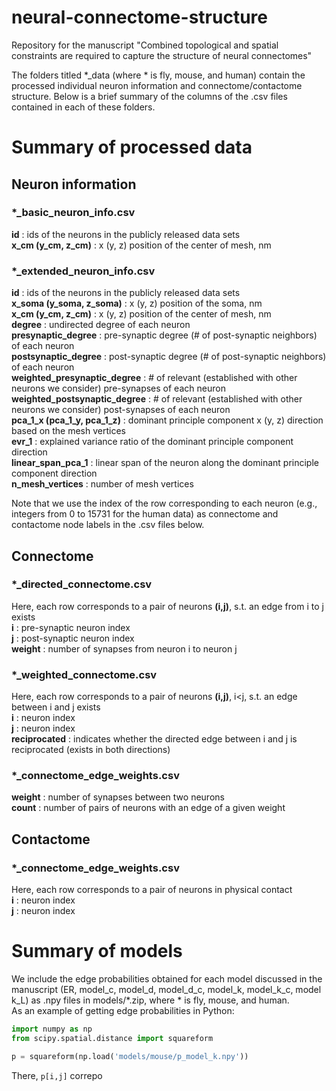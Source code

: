 # neural-connectome-structure
Repository for the manuscript "Combined topological and spatial constraints are required to capture the structure of neural connectomes"

The folders titled *_data (where * is fly, mouse, and human) contain the processed individual neuron information and connectome/contactome structure.
Below is a brief summary of the columns of the .csv files contained in each of these folders.

# Summary of processed data

## Neuron information

### *_basic_neuron_info.csv
**id** : ids of the neurons in the publicly released data sets <br />
**x_cm (y_cm, z_cm)** : x (y, z) position of the center of mesh, nm

### *_extended_neuron_info.csv
**id** : ids of the neurons in the publicly released data sets <br />
**x_soma (y_soma, z_soma)** : x (y, z) position of the soma, nm <br />
**x_cm (y_cm, z_cm)** : x (y, z) position of the center of mesh, nm <br />
**degree** : undirected degree of each neuron <br />
**presynaptic_degree** : pre-synaptic degree (# of post-synaptic neighbors) of each neuron <br />
**postsynaptic_degree** : post-synaptic degree (# of post-synaptic neighbors) of each neuron <br />
**weighted_presynaptic_degree** : # of relevant (established with other neurons we consider) pre-synapses of each neuron <br />
**weighted_postsynaptic_degree** : # of relevant (established with other neurons we consider) post-synapses of each neuron <br />
**pca_1_x (pca_1_y, pca_1_z)** : dominant principle component x (y, z) direction based on the mesh vertices <br />
**evr_1** : explained variance ratio of the dominant principle component direction <br />
**linear_span_pca_1** : linear span of the neuron along the dominant principle component direction  <br />
**n_mesh_vertices** : number of mesh vertices

Note that we use the index of the row corresponding to each neuron (e.g., integers from 0 to 15731 for the human data) as connectome and contactome node labels in the .csv files below.

## Connectome

### *_directed_connectome.csv 
Here, each row corresponds to a pair of neurons **(i,j)**, s.t. an edge from i to j exists <br />
**i** : pre-synaptic neuron index <br />
**j** : post-synaptic neuron index <br />
**weight** : number of synapses from neuron i to neuron j

### *_weighted_connectome.csv
Here, each row corresponds to a pair of neurons **(i,j)**, i<j, s.t. an edge between i and j exists <br />
**i** : neuron index <br />
**j** : neuron index <br />
**reciprocated** : indicates whether the directed edge between i and j is reciprocated (exists in both directions)

### *_connectome_edge_weights.csv
**weight** : number of synapses between two neurons <br />
**count** : number of pairs of neurons with an edge of a given weight

## Contactome

### *_connectome_edge_weights.csv
Here, each row corresponds to a pair of neurons in physical contact <br />
**i** : neuron index <br />
**j** : neuron index <br />

# Summary of models
We include the edge probabilities obtained for each model discussed in the manuscript (ER, model_c, model_d, model_d_c, model_k, model_k_c, model k_L) as .npy files in models/*.zip, where * is fly, mouse, and human.  <br />
As an example of getting edge probabilities in Python: <br />
```python
import numpy as np
from scipy.spatial.distance import squareform

p = squareform(np.load('models/mouse/p_model_k.npy'))
```
There, `p[i,j]` correpo
